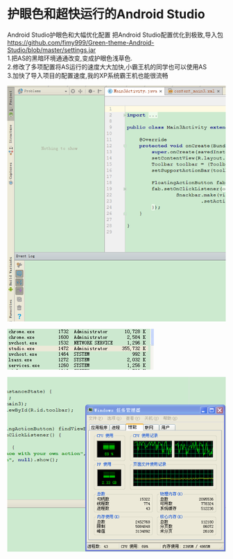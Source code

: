 # 护眼色和超快运行的Android Studio

Android Studio护眼色和大幅优化配置
把Android Studio配置优化到极致,导入包 https://github.com/fimy999/Green-theme-Android-Studio/blob/master/settings.jar<br>
1.把AS的黑暗环境通通改变,变成护眼色浅草色.<br>
2.修改了多项配置将AS运行的速度大大加快,小霸王机的同学也可以使用AS<br>
3.加快了导入项目的配置速度,我的XP系统霸王机也能很流畅<br>

![Image text](https://github.com/fimy999/Green-theme-Android-Studio/blob/master/111.PNG)

![Image text](https://github.com/fimy999/Green-theme-Android-Studio/blob/master/112.PNG)

![Image text](https://github.com/fimy999/Green-theme-Android-Studio/blob/master/113.PNG)
